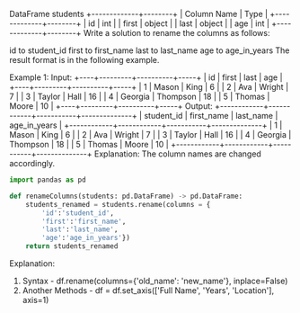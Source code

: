 DataFrame students
+-------------+--------+
| Column Name | Type   |
+-------------+--------+
| id          | int    |
| first       | object |
| last        | object |
| age         | int    |
+-------------+--------+
Write a solution to rename the columns as follows:

id to student_id
first to first_name
last to last_name
age to age_in_years
The result format is in the following example.

 

Example 1:
Input:
+----+---------+----------+-----+
| id | first   | last     | age |
+----+---------+----------+-----+
| 1  | Mason   | King     | 6   |
| 2  | Ava     | Wright   | 7   |
| 3  | Taylor  | Hall     | 16  |
| 4  | Georgia | Thompson | 18  |
| 5  | Thomas  | Moore    | 10  |
+----+---------+----------+-----+
Output:
+------------+------------+-----------+--------------+
| student_id | first_name | last_name | age_in_years |
+------------+------------+-----------+--------------+
| 1          | Mason      | King      | 6            |
| 2          | Ava        | Wright    | 7            |
| 3          | Taylor     | Hall      | 16           |
| 4          | Georgia    | Thompson  | 18           |
| 5          | Thomas     | Moore     | 10           |
+------------+------------+-----------+--------------+
Explanation: 
The column names are changed accordingly.



```py
import pandas as pd

def renameColumns(students: pd.DataFrame) -> pd.DataFrame:
    students_renamed = students.rename(columns = {
        'id':'student_id', 
        'first':'first_name', 
        'last':'last_name', 
        'age':'age_in_years'})
    return students_renamed
```

Explanation:
1. Syntax - df.rename(columns={'old_name': 'new_name'}, inplace=False)
2. Another Methods - df = df.set_axis(['Full Name', 'Years', 'Location'], axis=1)